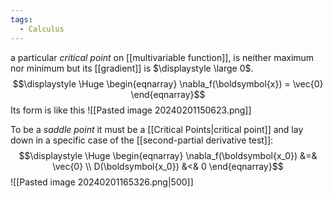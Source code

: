 ```yaml
---
tags:
  - Calculus
---
```

a particular *critical point* on [[multivariable function]], is neither maximum nor minimum but its [[gradient]] is $\displaystyle \large 0$.
$$\displaystyle \Huge \begin{eqnarray} 
\nabla_f(\boldsymbol{x}) = \vec{0}
\end{eqnarray}$$
Its form is like this
![[Pasted image 20240201150623.png]]

To be a *saddle point* it must be a [[Critical Points|critical point]] and lay down in a specific case of the [[second-partial derivative test]]:
$$\displaystyle \Huge \begin{eqnarray} 
\nabla_f(\boldsymbol{x_0}) &=& \vec{0}
\\
D(\boldsymbol{x_0}) &<& 0
\end{eqnarray}$$
![[Pasted image 20240201165326.png|500]]